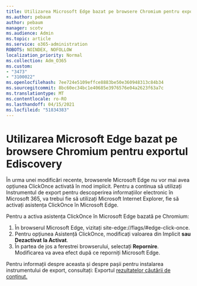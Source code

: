 ```yaml
---
title: Utilizarea Microsoft Edge bazat pe browsere Chromium pentru exportul Ediscovery
ms.author: pebaum
author: pebaum
manager: scotv
ms.audience: Admin
ms.topic: article
ms.service: o365-administration
ROBOTS: NOINDEX, NOFOLLOW
localization_priority: Normal
ms.collection: Adm_O365
ms.custom:
- "3473"
- "3100022"
ms.openlocfilehash: 7ee724e5109effce8883be50e360948313c84b34
ms.sourcegitcommit: 8bc60ec34bc1e40685e3976576e04a2623f63a7c
ms.translationtype: MT
ms.contentlocale: ro-RO
ms.lasthandoff: 04/15/2021
ms.locfileid: "51834383"
---
```

# <a name="using-microsoft-edge-based-on-chromium-browsers-for-ediscovery-export"></a>Utilizarea Microsoft Edge bazat pe browsere Chromium pentru exportul Ediscovery

În urma unei modificări recente, browserele Microsoft Edge nu vor mai avea opțiunea ClickOnce activată în mod implicit. Pentru a continua să utilizați Instrumentul de export pentru descoperirea informațiilor electronic în Microsoft 365, va trebui fie să utilizați Microsoft Internet Explorer, fie să activați asistența ClickOnce în Microsoft Edge. 

Pentru a activa asistența ClickOnce în Microsoft Edge bazată pe Chromium: 
1. În browserul Microsoft Edge, vizitați site-edge://flags/#edge-click-once.
2. Pentru opțiunea Asistență ClickOnce, modificați valoarea din Implicit **sau** **Dezactivat** **la Activat**. 
3. În partea de jos a ferestrei browserului, selectați **Repornire**. <br>
 Modificarea va avea efect după ce reporniți Microsoft Edge. 

Pentru informații despre aceasta și despre pașii pentru instalarea instrumentului de export, consultați: Exportul [rezultatelor căutării de conținut.](https://docs.microsoft.com/microsoft-365/compliance/export-search-results)